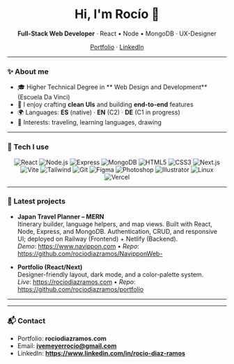 <!-- Profile README for rociodiazramos -->
<div align="center">

<h1>Hi, I'm Rocío 👋</h1>
<p><strong>Full-Stack Web Developer</strong> · React • Node • MongoDB · UX-Designer</p>

<a href="https://rociodiazramos.com" target="_blank">Portfolio</a> ·
<a href="https://www.linkedin.com/in/rocio-diaz-ramos" target="_blank">LinkedIn</a>

</div>

---

### ✨ About me
- 🎓 Higher Technical Degree in ** Web Design and Development** (Escuela Da Vinci)
- 🧰 I enjoy crafting **clean UIs** and building **end-to-end** features
- 🌍 Languages: **ES** (native) · **EN** (C2) · **DE** (C1 in progress)
- 🎒 Interests: traveling, learning languages, drawing

---

### 🧱 Tech I use
<div align="center">

<!-- Core -->
<img alt="React" src="https://img.shields.io/badge/React-20232A?logo=react&logoColor=61DAFB&labelColor=20232A" />
<img alt="Node.js" src="https://img.shields.io/badge/Node.js-20232A?logo=nodedotjs&logoColor=339933&labelColor=20232A" />
<img alt="Express" src="https://img.shields.io/badge/Express-20232A?logo=express&logoColor=FFFFFF&labelColor=20232A" />
<img alt="MongoDB" src="https://img.shields.io/badge/MongoDB-20232A?logo=mongodb&logoColor=47A248&labelColor=20232A" />

<!-- Frontend -->
<img alt="HTML5" src="https://img.shields.io/badge/HTML5-20232A?logo=html5&logoColor=E34F26&labelColor=20232A" />
<img alt="CSS3" src="https://img.shields.io/badge/CSS3-20232A?logo=css3&logoColor=1572B6&labelColor=20232A" />
<img alt="Next.js" src="https://img.shields.io/badge/Next.js-20232A?logo=nextdotjs&logoColor=FFFFFF&labelColor=20232A" />
<img alt="Vite" src="https://img.shields.io/badge/Vite-20232A?logo=vite&logoColor=646CFF&labelColor=20232A" />
<img alt="Tailwind" src="https://img.shields.io/badge/Tailwind-20232A?logo=tailwindcss&logoColor=06B6D4&labelColor=20232A" />

<!-- Tools -->
<img alt="Git" src="https://img.shields.io/badge/Git-20232A?logo=git&logoColor=F05032&labelColor=20232A" />
<img alt="Figma" src="https://img.shields.io/badge/Figma-20232A?logo=figma&logoColor=F24E1E&labelColor=20232A" />
<img alt="Photoshop" src="https://img.shields.io/badge/Photoshop-20232A?logo=adobephotoshop&logoColor=31A8FF&labelColor=20232A" />
<img alt="Illustrator" src="https://img.shields.io/badge/Illustrator-20232A?logo=adobeillustrator&logoColor=FF9A00&labelColor=20232A" />
<img alt="Linux" src="https://img.shields.io/badge/Linux-20232A?logo=linux&logoColor=FCC624&labelColor=20232A" />
<img alt="Vercel" src="https://img.shields.io/badge/Vercel-20232A?logo=vercel&logoColor=FFFFFF&labelColor=20232A" />

</div>



---

### 📌 Latest projects

- **Japan Travel Planner – MERN**  
   Itinerary builder, language helpers, and map views. Built with React, Node, Express, and MongoDB. Authentication, CRUD, and responsive UI; deployed on Railway (Frontend) + Netlify (Backend).  
  _Demo_: https://www.navippon.com • _Repo_: https://github.com/rociodiazramos/NavipponWeb-

- **Portfolio (React/Next)**  
  Designer-friendly layout, dark mode, and a color-palette system.  
  _Live_: https://rociodiazramos.com • _Repo_: https://github.com/rociodiazramos/portfolio

---


---

### 📬 Contact
- Portfolio: **rociodiazramos.com**  
- Email: **ivemeyerrocio@gmail.com**  
- LinkedIn: **https://www.linkedin.com/in/rocio-diaz-ramos**
